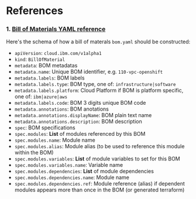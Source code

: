 # References

### 1. [Bill of Materials YAML reference](https://github.com/cloud-native-toolkit/automation-solutions#bill-of-materials-yaml-reference)

Here's the schema of how a bill of materals `bom.yaml` should be constructed:

- `apiVersion`: `cloud.ibm.com/v1alpha1`
- `kind`: `BillOfMaterial`
- `metadata`: BOM metadatas
- `metadata.name`: Unique BOM identifier, e.g. `110-vpc-openshift`
- `metadata.labels`: BOM labels
- `metadata.labels.type`: BOM type, one of: `infrastructure|software`
- `metadata.labels.platform`: Cloud Platform if BOM is platform specific, one of: `ibm|azure|aws`
- `metadata.labels.code`: BOM 3 digits unique BOM code
- `metadata.annotations`: BOM anotations
- `metadata.annotations.displayName`: BOM plain text name
- `metadata.annotations.description`: BOM description
- `spec`: BOM specifications
- `spec.modules`: **List** of modules referenced by this BOM
- `spec.modules.name`: Module name
- `spec.modules.alias`: Module alias (to be used to reference this module within the BOM)
- `spec.modules.variables`: **List** of module variables to set for this BOM
- `spec.modules.variables.name`: Variable name
- `spec.modules.dependencies`: **List** of module dependencies
- `spec.modules.dependencies.name`: Module name
- `spec.modules.dependencies.ref`: Module reference (alias) if dependent modules appears more than once in the BOM (or generated terraform)